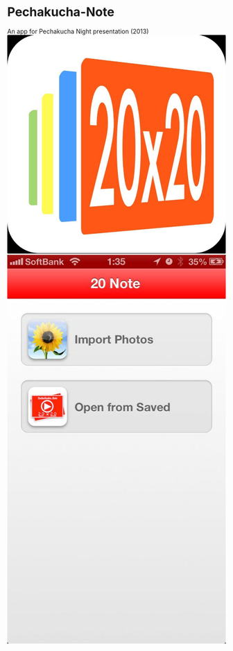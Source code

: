 # Pechakucha-Note
An app for Pechakucha Night presentation (2013)
![icon](/Pixelmator/icon.jpg)
![screenshot](/Pixelmator/screenshot.jpg)
